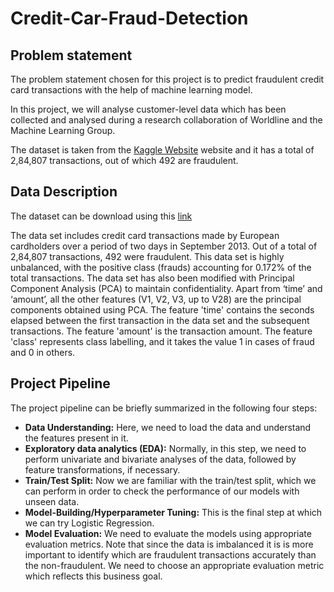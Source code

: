 # Credit-Car-Fraud-Detection
## Problem statement 

The problem statement chosen for this project is to predict fraudulent credit card transactions with the help of machine learning model.

In this project, we will analyse customer-level data which has been collected and analysed during a research collaboration of Worldline and the Machine Learning Group. 

The dataset is taken from the [Kaggle Website](https://www.kaggle.com/mlg-ulb/creditcardfraud) website and it has a total of 2,84,807 transactions, out of which 492 are fraudulent.


## Data Description

The dataset can be download using this [link](https://www.kaggle.com/mlg-ulb/creditcardfraud)

The data set includes credit card transactions made by European cardholders over a period of two days in September 2013. Out of a total of 2,84,807 transactions, 492 were fraudulent. This data set is highly unbalanced, with the positive class (frauds) accounting for 0.172% of the total transactions. The data set has also been modified with Principal Component Analysis (PCA) to maintain confidentiality. Apart from ‘time’ and ‘amount’, all the other features (V1, V2, V3, up to V28) are the principal components obtained using PCA. The feature 'time' contains the seconds elapsed between the first transaction in the data set and the subsequent transactions. The feature 'amount' is the transaction amount. The feature 'class' represents class labelling, and it takes the value 1 in cases of fraud and 0 in others.


## Project Pipeline

The project pipeline can be briefly summarized in the following four steps:

- **Data Understanding:** Here, we need to load the data and understand the features present in it.
- **Exploratory data analytics (EDA):** Normally, in this step, we need to perform univariate and bivariate analyses of the data, followed by feature transformations, if necessary.
- **Train/Test Split:** Now we are familiar with the train/test split, which we can perform in order to check the performance of our models with unseen data. 
- **Model-Building/Hyperparameter Tuning:** This is the final step at which we can try Logistic Regression.
- **Model Evaluation:** We need to evaluate the models using appropriate evaluation metrics. Note that since the data is imbalanced it is is more important to identify which are fraudulent transactions accurately than the non-fraudulent. We need to choose an appropriate evaluation metric which reflects this business goal.
